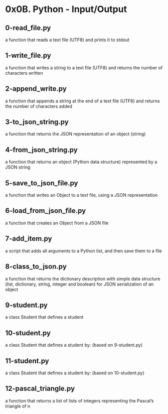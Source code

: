 # 0x0B. Python - Input/Output

## 0-read_file.py
a function that reads a text file (UTF8) and prints it to stdout

## 1-write_file.py
a function that writes a string to a text file (UTF8) and returns the number of characters written

## 2-append_write.py
a function that appends a string at the end of a text file (UTF8) and returns the number of characters added

## 3-to_json_string.py
a function that returns the JSON representation of an object (string)

## 4-from_json_string.py
a function that returns an object (Python data structure) represented by a JSON string

## 5-save_to_json_file.py
a function that writes an Object to a text file, using a JSON representation

## 6-load_from_json_file.py
a function that creates an Object from a JSON file

## 7-add_item.py
a script that adds all arguments to a Python list, and then save them to a file

## 8-class_to_json.py
a function that returns the dictionary description with simple data structure (list, dictionary, string, integer and boolean) for JSON serialization of an object

## 9-student.py
a class Student that defines a student

## 10-student.py
a class Student that defines a student by: (based on 9-student.py)

## 11-student.py
a class Student that defines a student by: (based on 10-student.py)

## 12-pascal_triangle.py
a function that returns a list of lists of integers representing the Pascal’s triangle of n
